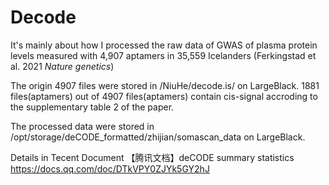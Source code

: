 # Decode
It's mainly about how I processed the raw data of GWAS of plasma protein levels measured with 4,907 aptamers in 35,559 Icelanders (Ferkingstad et al. 2021 _Nature genetics_)

The origin 4907 files were stored in /NiuHe/decode.is/ on LargeBlack.
1881 files(aptamers) out of 4907 files(aptamers) contain cis-signal accroding to the supplementary table 2 of the paper.

The processed data were stored in /opt/storage/deCODE_formatted/zhijian/somascan_data on LargeBlack.

Details in Tecent Document 【腾讯文档】deCODE summary statistics
https://docs.qq.com/doc/DTkVPY0ZJYk5GY2hJ
